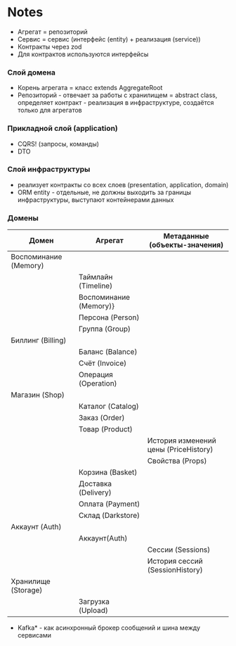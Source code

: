 # Notes

- Агрегат = репозиторий
- Сервис = сервис (интерфейс (entity) + реализация (service))
- Контракты через zod
- Для контрактов используются интерфейсы

### Слой домена

- Корень агрегата = класс extends AggregateRoot
- Репозиторий - отвечает за работы с хранилищем = abstract class, определяет контракт - реализация в инфраструктуре, создаётся только для агрегатов

### Прикладной слой (application)

- CQRS! (запросы, команды)
- DTO

### Слой инфраструктуры

- реализует контракты со всех слоев (presentation, application, domain)
- ORM entity - отдельные, не должны выходить за границы инфраструктуры, выступают контейнерами данных

### Домены

| Домен                 | Агрегат                | Метаданные (объекты-значения)         |
| --------------------- | ---------------------- | ------------------------------------- |
| Воспоминание (Memory) |
|                       | Таймлайн (Timeline)    |
|                       | Воспоминание (Memory)} |
|                       | Персона (Person)       |
|                       | Группа (Group)         |
| Биллинг (Billing)     |                        |
|                       | Баланс (Balance)       |
|                       | Счёт (Invoice)         |
|                       | Операция (Operation)   |
| Магазин (Shop)        |
|                       | Каталог (Catalog)      |
|                       | Заказ (Order)          |
|                       | Товар (Product)        |
|                       |                        | История изменений цены (PriceHistory) |
|                       |                        | Свойства (Props)                      |
|                       | Корзина (Basket)       |
|                       | Доставка (Delivery)    |
|                       | Оплата (Payment)       |
|                       | Склад (Darkstore)      |
| Аккаунт (Auth)        |
|                       | Аккаунт(Auth)          |
|                       |                        | Сессии (Sessions)                     |
|                       |                        | История сессий (SessionHistory)       |
| Хранилище (Storage)   |
|                       | Загрузка (Upload)      |

- Kafka\* - как асинхронный брокер сообщений и шина между сервисами
